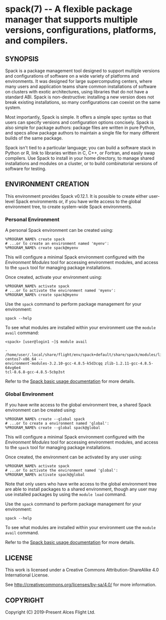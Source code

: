 # spack(7) -- A flexible package manager that supports multiple versions, configurations, platforms, and compilers.

## SYNOPSIS

Spack is a package management tool designed to support multiple
versions and configurations of software on a wide variety of platforms
and environments. It was designed for large supercomputing centers,
where many users and application teams share common installations of
software on clusters with exotic architectures, using libraries that
do not have a standard ABI. Spack is non-destructive: installing a new
version does not break existing installations, so many configurations
can coexist on the same system.

Most importantly, Spack is simple. It offers a simple spec syntax so
that users can specify versions and configuration options
concisely. Spack is also simple for package authors: package files are
written in pure Python, and specs allow package authors to maintain a
single file for many different builds of the same package.

Spack isn't tied to a particular language; you can build a software
stack in Python or R, link to libraries written in C, C++, or Fortran,
and easily swap compilers. Use Spack to install in your home
directory, to manage shared installations and modules on a cluster, or
to build combinatorial versions of software for testing.

## ENVIRONMENT CREATION

This environment provides Spack v0.12.1. It is possible to create
either user-level Spack environments or, if you have write access to
the global environment tree, to create system-wide Spack environments.

### Personal Environment

A personal Spack environment can be created using:

```
%PROGRAM_NAME% create spack
# ...or to create an environment named 'myenv':
%PROGRAM_NAME% create spack@myenv
```

This will configure a minimal Spack environment configured with the
_Environment Modules_ tool for accessing environment modules, and
access to the `spack` tool for managing package installations.

Once created, activate your environment using:

```
%PROGRAM_NAME% activate spack
# ...or to activate the environment named 'myenv':
%PROGRAM_NAME% create spack@myenv
```

Use the `spack` command to perform package management for your
environment:

```
spack --help
```

To see what modules are installed within your environment use the
`module avail` command:

```
<spack> [user@login1 ~]$ module avail

- /home/user/.local/share/flight/env/spack+default/share/spack/modules/linux-centos7-x86_64 --
environment-modules-3.2.10-gcc-4.8.5-k5d3cqq zlib-1.2.11-gcc-4.8.5-64vg6e4
tcl-8.6.8-gcc-4.8.5-5cbp3st
```

Refer to the [Spack basic usage
documentation](https://spack.readthedocs.io/en/latest/basic_usage.html)
for more details.

### Global Environment

If you have write access to the global environment tree, a shared
Spack environment can be created using:

```
%PROGRAM_NAME% create --global spack
# ...or to create a environment named 'global':
%PROGRAM_NAME% create --global spack@global
```

This will configure a minimal Spack environment configured with the
_Environment Modules_ tool for accessing environment modules, and
access to the `spack` tool for managing package installations.

Once created, the environment can be activated by any user using:

```
%PROGRAM_NAME% activate spack
# ...or to activate the environment named 'global':
%PROGRAM_NAME% activate spack@global
```

Note that only users who have write access to the global environment
tree are able to install packages to a shared environment, though any
user may use installed packages by using the `module load` command.

Use the `spack` command to perform package management for your
environment:

```
spack --help
```

To see what modules are installed within your environment use the
`module avail` command.

Refer to the [Spack basic usage
documentation](https://spack.readthedocs.io/en/latest/basic_usage.html)
for more details.

## LICENSE

This work is licensed under a Creative Commons Attribution-ShareAlike
4.0 International License.

See <http://creativecommons.org/licenses/by-sa/4.0/> for more
information.

## COPYRIGHT

Copyright (C) 2019-Present Alces Flight Ltd.
